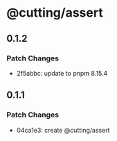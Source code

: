 # @cutting/assert

## 0.1.2

### Patch Changes

- 2f5abbc: update to pnpm 8.15.4

## 0.1.1

### Patch Changes

- 04ca1e3: create @cutting/assert
